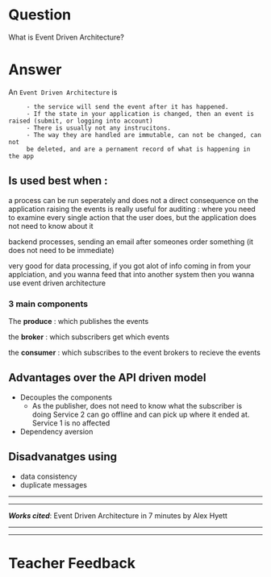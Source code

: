 # Question
What is Event Driven Architecture?

# Answer

An `Event Driven Architecture` is 
        
         - the service will send the event after it has happened.
         - If the state in your application is changed, then an event is raised (submit, or logging into account) 
         - There is usually not any instrucitons.
         - The way they are handled are immutable, can not be changed, can not
         be deleted, and are a pernament record of what is happening in the app

## Is used best when :
a process can be run seperately and does not a direct consequence on the application raising the events
is really useful for auditing : where you need to examine every single action that the user does, but the application does not need to know about it

backend processes, sending an email after someones order something (it does not need to be immediate)

very good for data processing, if you got alot of info coming in from your applciation, and you wanna feed that into another system then you wanna use event driven architecture

### 3 main components
The **produce** : which publishes the events

the **broker** : which subscribers get which events

the **consumer** : which subscribes to the event brokers to recieve the events

## Advantages over the API driven model
 - Decouples the components
   * As the publisher, does not need to know what the subscriber is doing
    Service 2 can go offline and can pick up where it ended at. Service 1 is no affected
 - Dependency aversion

## Disadvanatges using 
- data consistency
 - duplicate messages

___
___
***Works cited***:
Event Driven Architecture in 7 minutes by Alex Hyett
___
___

# Teacher Feedback